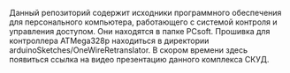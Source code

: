 Данный репозиторий содержит исходники программного обеспечения для персонального компьютера, работающего с системой контроля и управления доступом. Они находятся в папке PCsoft. Прошивка для контроллера ATMega328p находиться в директории arduinoSketches/OneWireRetranslator. В скором времени здесь появиться ссылка на видео презентацию данного комплекса СКУД.
